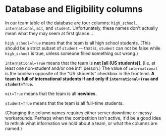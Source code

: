 # Database and Eligibility columns

In our team table of the database are four columns: `high_school`, `international`, `mit`, and `student`. Unfortunately, these names don't actually mean what they may seem at first glance...

`high_school=True` means that the team is all high school students. (This should be a strict subset of `student` -- that is, `student` can not be false while `high_school` is true, unless someone filled something out wrong.)

`international=True` means that the team is **not [all (US students)]**. (i.e. at least one non-student and/or one int'l person.) The value of `international` is the boolean opposite of the "US students" checkbox in the frontend. **A team is full of international students if and only if `international=True` and `student=True`.**

`mit=True` means that the team is all **newbies**.

`student=True` means that the team is all full-time students.

(Changing the column names requires either server downtime or messy workarounds. Perhaps when the competition isn't active, it'd be a good idea to rethink what information we hold about a team, or what the columns are named.)